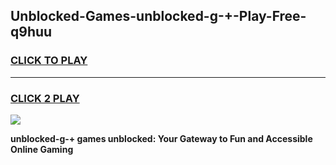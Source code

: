 
## Unblocked-Games-unblocked-g-+-Play-Free-q9huu
<h3>
<a href="https://premium76.site?title=unblocked-g-+&ref=21A">CLICK TO PLAY</a></h3>
<hr>

<h3>
<a href="https://premium76.site?title=unblocked-g-+&ref=21A">CLICK 2 PLAY</a>
  
</h3>

<a href="https://premium76.site?title=unblocked-g-+&ref=21A"><img src="https://clearcache.store/games.png"></a>


**unblocked-g-+ games unblocked: Your Gateway to Fun and Accessible Online Gaming**
